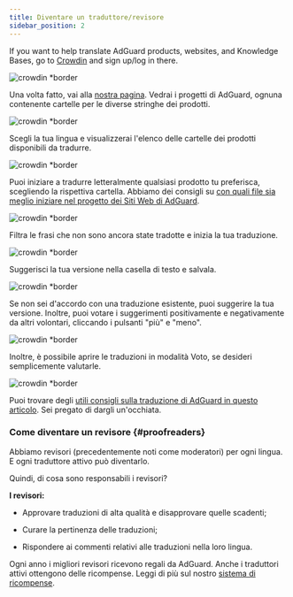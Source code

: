 ```yaml
---
title: Diventare un traduttore/revisore
sidebar_position: 2
---
```


If you want to help translate AdGuard products, websites, and Knowledge Bases, go to [Crowdin](https://crowdin.com/) and sign up/log in there.

![crowdin *border](https://cdn.adtidy.org/public/Adguard/kb/en/ag-translations/main-screen.png)

Una volta fatto, vai alla [nostra pagina](https://crowdin.com/profile/adguard/). Vedrai i progetti di AdGuard, ognuna contenente cartelle per le diverse stringhe dei prodotti.

![crowdin *border](https://cdn.adtidy.org/public/Adguard/kb/en/ag-translations/projects.png)

Scegli la tua lingua e visualizzerai l'elenco delle cartelle dei prodotti disponibili da tradurre.

![crowdin *border](https://cdn.adtidy.org/public/Adguard/kb/en/ag-translations/languages.png)

Puoi iniziare a tradurre letteralmente qualsiasi prodotto tu preferisca, scegliendo la rispettiva cartella. Abbiamo dei consigli su [con quali file sia meglio iniziare nel progetto dei Siti Web di AdGuard](../translation-priority).

![crowdin *border](https://cdn.adtidy.org/public/Adguard/kb/en/ag-translations/folders.png)

Filtra le frasi che non sono ancora state tradotte e inizia la tua traduzione.

![crowdin *border](https://cdn.adtidy.org/public/Adguard/kb/en/ag-translations/filter.png)

Suggerisci la tua versione nella casella di testo e salvala.

![crowdin *border](https://cdn.adtidy.org/public/Adguard/kb/en/ag-translations/text-box.png)

Se non sei d'accordo con una traduzione esistente, puoi suggerire la tua versione. Inoltre, puoi votare i suggerimenti positivamente e negativamente da altri volontari, cliccando i pulsanti "più" e "meno".

![crowdin *border](https://cdn.adtidy.org/public/Adguard/kb/en/ag-translations/vote.png)

Inoltre, è possibile aprire le traduzioni in modalità Voto, se desideri semplicemente valutarle.

![crowdin *border](https://cdn.adtidy.org/public/Adguard/kb/en/ag-translations/mode.png)

Puoi trovare degli [utili consigli sulla traduzione di AdGuard in questo articolo](../guidelines). Sei pregato di dargli un'occhiata.

### Come diventare un revisore {#proofreaders}

Abbiamo revisori (precedentemente noti come moderatori) per ogni lingua. E ogni traduttore attivo può diventarlo.

Quindi, di cosa sono responsabili i revisori?

**I revisori:**

- Approvare traduzioni di alta qualità e disapprovare quelle scadenti;

- Curare la pertinenza delle traduzioni;

- Rispondere ai commenti relativi alle traduzioni nella loro lingua.

Ogni anno i migliori revisori ricevono regali da AdGuard. Anche i traduttori attivi ottengono delle ricompense. Leggi di più sul nostro [sistema di ricompense](../rewards).
